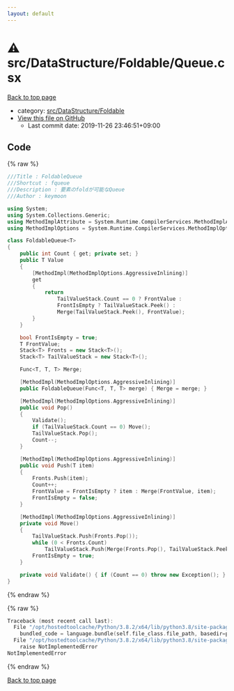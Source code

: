 ```yaml
---
layout: default
---
```


<!-- mathjax config similar to math.stackexchange -->
<script type="text/javascript" async
  src="https://cdnjs.cloudflare.com/ajax/libs/mathjax/2.7.5/MathJax.js?config=TeX-MML-AM_CHTML">
</script>
<script type="text/x-mathjax-config">
  MathJax.Hub.Config({
    TeX: { equationNumbers: { autoNumber: "AMS" }},
    tex2jax: {
      inlineMath: [ ['$','$'] ],
      processEscapes: true
    },
    "HTML-CSS": { matchFontHeight: false },
    displayAlign: "left",
    displayIndent: "2em"
  });
</script>

<script type="text/javascript" src="https://cdnjs.cloudflare.com/ajax/libs/jquery/3.4.1/jquery.min.js"></script>
<script src="https://cdn.jsdelivr.net/npm/jquery-balloon-js@1.1.2/jquery.balloon.min.js" integrity="sha256-ZEYs9VrgAeNuPvs15E39OsyOJaIkXEEt10fzxJ20+2I=" crossorigin="anonymous"></script>
<script type="text/javascript" src="../../../../assets/js/copy-button.js"></script>
<link rel="stylesheet" href="../../../../assets/css/copy-button.css" />


# :warning: src/DataStructure/Foldable/Queue.csx

<a href="../../../../index.html">Back to top page</a>

* category: <a href="../../../../index.html#8dd6b2455be32b8e4976b52f46dd6b9c">src/DataStructure/Foldable</a>
* <a href="{{ site.github.repository_url }}/blob/master/src/DataStructure/Foldable/Queue.csx">View this file on GitHub</a>
    - Last commit date: 2019-11-26 23:46:51+09:00




## Code

<a id="unbundled"></a>
{% raw %}
```cpp
﻿///Title : FoldableQueue
///Shortcut : fqueue
///Description : 要素のfoldが可能なQueue
///Author : keymoon

using System;
using System.Collections.Generic;
using MethodImplAttribute = System.Runtime.CompilerServices.MethodImplAttribute;
using MethodImplOptions = System.Runtime.CompilerServices.MethodImplOptions;

class FoldableQueue<T>
{
    public int Count { get; private set; }
    public T Value
    {
        [MethodImpl(MethodImplOptions.AggressiveInlining)]
        get
        {
            return
                TailValueStack.Count == 0 ? FrontValue :
                FrontIsEmpty ? TailValueStack.Peek() :
                Merge(TailValueStack.Peek(), FrontValue);
        }
    }

    bool FrontIsEmpty = true;
    T FrontValue;
    Stack<T> Fronts = new Stack<T>();
    Stack<T> TailValueStack = new Stack<T>();

    Func<T, T, T> Merge;

    [MethodImpl(MethodImplOptions.AggressiveInlining)]
    public FoldableQueue(Func<T, T, T> merge) { Merge = merge; }

    [MethodImpl(MethodImplOptions.AggressiveInlining)]
    public void Pop()
    {
        Validate();
        if (TailValueStack.Count == 0) Move();
        TailValueStack.Pop();
        Count--;
    }

    [MethodImpl(MethodImplOptions.AggressiveInlining)]
    public void Push(T item)
    {
        Fronts.Push(item);
        Count++;
        FrontValue = FrontIsEmpty ? item : Merge(FrontValue, item);
        FrontIsEmpty = false;
    }

    [MethodImpl(MethodImplOptions.AggressiveInlining)]
    private void Move()
    {
        TailValueStack.Push(Fronts.Pop());
        while (0 < Fronts.Count)
            TailValueStack.Push(Merge(Fronts.Pop(), TailValueStack.Peek()));
        FrontIsEmpty = true;
    }

    private void Validate() { if (Count == 0) throw new Exception(); }
}

```
{% endraw %}

<a id="bundled"></a>
{% raw %}
```cpp
Traceback (most recent call last):
  File "/opt/hostedtoolcache/Python/3.8.2/x64/lib/python3.8/site-packages/onlinejudge_verify/docs.py", line 340, in write_contents
    bundled_code = language.bundle(self.file_class.file_path, basedir=pathlib.Path.cwd())
  File "/opt/hostedtoolcache/Python/3.8.2/x64/lib/python3.8/site-packages/onlinejudge_verify/languages/csharpscript.py", line 110, in bundle
    raise NotImplementedError
NotImplementedError

```
{% endraw %}

<a href="../../../../index.html">Back to top page</a>

